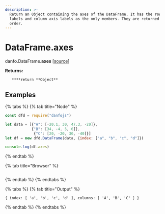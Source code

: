 ```yaml
---
description: >-
  Return an Object containing the axes of the DataFrame. It has the row axis
  labels and column axis labels as the only members. They are returned in that
  order.
---
```


# DataFrame.axes

danfo.DataFrame.**axes** \[[source](https://github.com/opensource9ja/danfojs/blob/eb5919d2cac34271fc3b725fa24aa3ad4eacde37/danfojs/src/core/generic.js#L290)\]

**Returns:**

       ****return **Object**

## **Examples**

{% tabs %}
{% tab title="Node" %}
```javascript
const dfd = require("danfojs")

let data = [{"A": [-20.1, 30, 47.3, -20]},
            {"B": [34, -4, 5, 6]}, 
             {"C": [20, -20, 30, -40]}]
let df = new dfd.DataFrame(data, {index: ["a", "b", "c", "d"]})

console.log(df.axes)


```
{% endtab %}

{% tab title="Browser" %}
```

```
{% endtab %}
{% endtabs %}

{% tabs %}
{% tab title="Output" %}
```text
{ index: [ 'a', 'b', 'c', 'd' ], columns: [ 'A', 'B', 'C' ] }
```
{% endtab %}
{% endtabs %}

